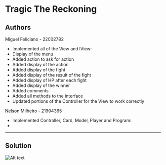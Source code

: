 # Tragic The Reckoning

## Authors

Miguel Feliciano - 22002782

- Implemented all of the View and IView:
- Display of the menu
- Added action to ask for action
- Added display of the action
- Added display of the fight
- Added display of the result of the fight
- Added display of HP after each fight
- Added display of the winner
- Added comments
- Added all methods to the interface
- Updated portions of the Controller for the View to work correctly

Nelson Milheiro - 21904365

- Implemented Controller, Card, Model, Player and Program:
- 


---

## Solution

![Alt text](UML.png)